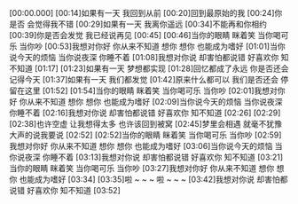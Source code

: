 [00:00.000][00:14]如果有一天 我回到从前[00:20]回到最原始的我[00:24]你是否 会觉得我不错[00:29]如果有一天 我离你遥远[00:34]不能再和你相约[00:39]你是否会发觉 我已经说再见[00:45][00:46]当你的眼睛 眯着笑 当你喝可乐 当你吵[00:53]我想对你好 你从来不知道 想你 想你 也能成为嗜好[01:01]当你说今天的烦恼 当你说夜深 你睡不着[01:08]我想对你说 却害怕都说错 好喜欢你 知不知道[01:17][01:23]如果有一天 梦想都实现[01:28]回忆都成了永远 你是否还会 记得今天[01:37]如果有一天 我们都发觉[01:42]原来什么都可以 我们是否还会 停留在这里[01:52][01:54]当你的眼睛 眯着笑 当你喝可乐 当你吵[02:01]我想对你好 你从来不知道 想你 想你 也能成为嗜好[02:09]当你说今天的烦恼 当你说夜深 你睡不着[02:16]我想对你说 却害怕都说错 好喜欢你 知不知道[02:26][02:29][02:38]也许空虚 让我想得太多 也许该回到被窝[02:45]梦里会相遇 就毫不犹豫 大声的说我要说[02:52][02:52]当你的眼睛 眯着笑 当你喝可乐 当你吵[02:59]我想对你好 你从来不知道 想你 想你 也能成为嗜好[03:06]当你说今天的烦恼 当你说夜深 你睡不着[03:13]我想对你说 却害怕都说错 好喜欢你 知不知道[03:21]当你的眼睛 眯着笑 当你喝可乐 当你吵[03:27]我想对你好 你从来不知道 想你 想你 也能成为嗜好[03:34][03:35]啦 ~ ~ ~ 啦 ~ ~ ~[03:42]我想对你说 却害怕都说错 好喜欢你 知不知道[03:52]